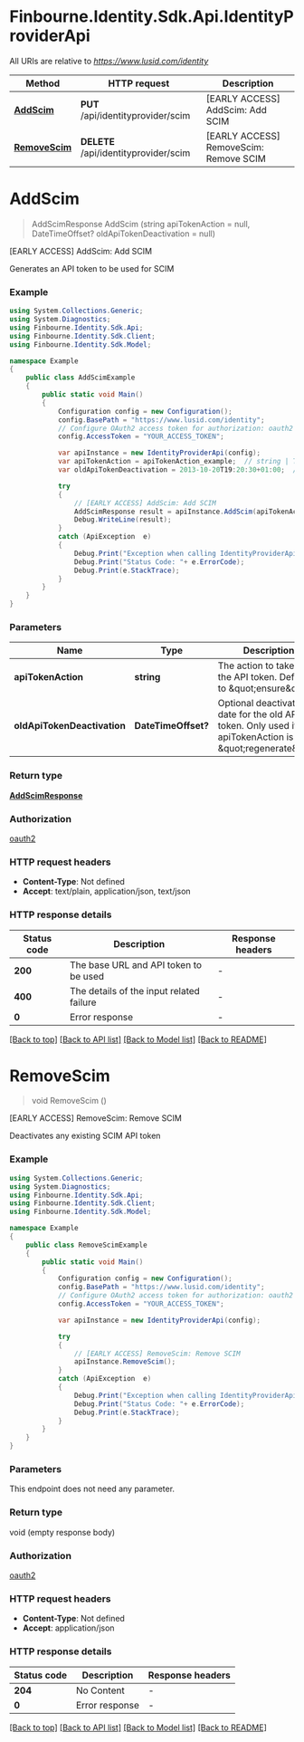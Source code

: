 # Finbourne.Identity.Sdk.Api.IdentityProviderApi

All URIs are relative to *https://www.lusid.com/identity*

Method | HTTP request | Description
------------- | ------------- | -------------
[**AddScim**](IdentityProviderApi.md#addscim) | **PUT** /api/identityprovider/scim | [EARLY ACCESS] AddScim: Add SCIM
[**RemoveScim**](IdentityProviderApi.md#removescim) | **DELETE** /api/identityprovider/scim | [EARLY ACCESS] RemoveScim: Remove SCIM


<a name="addscim"></a>
# **AddScim**
> AddScimResponse AddScim (string apiTokenAction = null, DateTimeOffset? oldApiTokenDeactivation = null)

[EARLY ACCESS] AddScim: Add SCIM

Generates an API token to be used for SCIM

### Example
```csharp
using System.Collections.Generic;
using System.Diagnostics;
using Finbourne.Identity.Sdk.Api;
using Finbourne.Identity.Sdk.Client;
using Finbourne.Identity.Sdk.Model;

namespace Example
{
    public class AddScimExample
    {
        public static void Main()
        {
            Configuration config = new Configuration();
            config.BasePath = "https://www.lusid.com/identity";
            // Configure OAuth2 access token for authorization: oauth2
            config.AccessToken = "YOUR_ACCESS_TOKEN";

            var apiInstance = new IdentityProviderApi(config);
            var apiTokenAction = apiTokenAction_example;  // string | The action to take. For the API token. Defaults to \"ensure\" (optional) 
            var oldApiTokenDeactivation = 2013-10-20T19:20:30+01:00;  // DateTimeOffset? | Optional deactivation date for the old API token. Only used if apiTokenAction is \"regenerate\" (optional) 

            try
            {
                // [EARLY ACCESS] AddScim: Add SCIM
                AddScimResponse result = apiInstance.AddScim(apiTokenAction, oldApiTokenDeactivation);
                Debug.WriteLine(result);
            }
            catch (ApiException  e)
            {
                Debug.Print("Exception when calling IdentityProviderApi.AddScim: " + e.Message );
                Debug.Print("Status Code: "+ e.ErrorCode);
                Debug.Print(e.StackTrace);
            }
        }
    }
}
```

### Parameters

Name | Type | Description  | Notes
------------- | ------------- | ------------- | -------------
 **apiTokenAction** | **string**| The action to take. For the API token. Defaults to \&quot;ensure\&quot; | [optional] 
 **oldApiTokenDeactivation** | **DateTimeOffset?**| Optional deactivation date for the old API token. Only used if apiTokenAction is \&quot;regenerate\&quot; | [optional] 

### Return type

[**AddScimResponse**](AddScimResponse.md)

### Authorization

[oauth2](../README.md#oauth2)

### HTTP request headers

 - **Content-Type**: Not defined
 - **Accept**: text/plain, application/json, text/json


### HTTP response details
| Status code | Description | Response headers |
|-------------|-------------|------------------|
| **200** | The base URL and API token to be used |  -  |
| **400** | The details of the input related failure |  -  |
| **0** | Error response |  -  |

[[Back to top]](#) [[Back to API list]](../README.md#documentation-for-api-endpoints) [[Back to Model list]](../README.md#documentation-for-models) [[Back to README]](../README.md)

<a name="removescim"></a>
# **RemoveScim**
> void RemoveScim ()

[EARLY ACCESS] RemoveScim: Remove SCIM

Deactivates any existing SCIM API token

### Example
```csharp
using System.Collections.Generic;
using System.Diagnostics;
using Finbourne.Identity.Sdk.Api;
using Finbourne.Identity.Sdk.Client;
using Finbourne.Identity.Sdk.Model;

namespace Example
{
    public class RemoveScimExample
    {
        public static void Main()
        {
            Configuration config = new Configuration();
            config.BasePath = "https://www.lusid.com/identity";
            // Configure OAuth2 access token for authorization: oauth2
            config.AccessToken = "YOUR_ACCESS_TOKEN";

            var apiInstance = new IdentityProviderApi(config);

            try
            {
                // [EARLY ACCESS] RemoveScim: Remove SCIM
                apiInstance.RemoveScim();
            }
            catch (ApiException  e)
            {
                Debug.Print("Exception when calling IdentityProviderApi.RemoveScim: " + e.Message );
                Debug.Print("Status Code: "+ e.ErrorCode);
                Debug.Print(e.StackTrace);
            }
        }
    }
}
```

### Parameters
This endpoint does not need any parameter.

### Return type

void (empty response body)

### Authorization

[oauth2](../README.md#oauth2)

### HTTP request headers

 - **Content-Type**: Not defined
 - **Accept**: application/json


### HTTP response details
| Status code | Description | Response headers |
|-------------|-------------|------------------|
| **204** | No Content |  -  |
| **0** | Error response |  -  |

[[Back to top]](#) [[Back to API list]](../README.md#documentation-for-api-endpoints) [[Back to Model list]](../README.md#documentation-for-models) [[Back to README]](../README.md)

